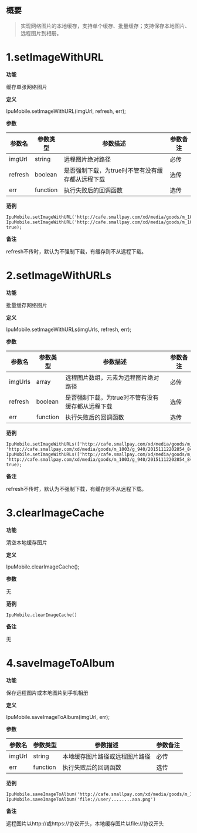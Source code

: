 ## 概要

> 实现网络图片的本地缓存，支持单个缓存、批量缓存；支持保存本地图片、远程图片到相册。



# 1.setImageWithURL

**功能**

缓存单张网络图片



**定义**

IpuMobile.setImageWithURL(imgUrl, refresh, err);



**参数**

| 参数名  | 参数类型 | 参数描述                                         | 参数备注 |
| ------- | -------- | ------------------------------------------------ | -------- |
| imgUrl  | string   | 远程图片绝对路径                                 | 必传     |
| refresh | boolean  | 是否强制下载，为true时不管有没有缓存都从远程下载 | 选传     |
| err     | function | 执行失败后的回调函数                             | 选传     |



**范例**

```
IpuMobile.setImageWithURL('http://cafe.smallpay.com/xd/media/goods/m_1003/g_940/20151112202854_844.png');
IpuMobile.setImageWithURL('http://cafe.smallpay.com/xd/media/goods/m_1003/g_940/20151112202854_844.png', true);
```



**备注**

refresh不传时，默认为不强制下载，有缓存则不从远程下载。



# 2.setImageWithURLs

**功能**

批量缓存网络图片



**定义**

IpuMobile.setImageWithURLs(imgUrls, refresh, err);



**参数**

| 参数名  | 参数类型 | 参数描述                                         | 参数备注 |
| ------- | -------- | ------------------------------------------------ | -------- |
| imgUrls | array    | 远程图片数组，元素为远程图片绝对路径             | 必传     |
| refresh | boolean  | 是否强制下载，为true时不管有没有缓存都从远程下载 | 选传     |
| err     | function | 执行失败后的回调函数                             | 选传     |



**范例**

```
IpuMobile.setImageWithURLs(['http://cafe.smallpay.com/xd/media/goods/m_1003/g_940/20151112202854_844.png', 'http://cafe.smallpay.com/xd/media/goods/m_1003/g_940/20151112202854_844.png']);
IpuMobile.setImageWithURLs(['http://cafe.smallpay.com/xd/media/goods/m_1003/g_940/20151112202854_844.png', 'http://cafe.smallpay.com/xd/media/goods/m_1003/g_940/20151112202854_844.png'], true);
```



**备注**

refresh不传时，默认为不强制下载，有缓存则不从远程下载。



# 3.clearImageCache

**功能**

清空本地缓存图片



**定义**

IpuMobile.clearImageCache();

**参数**

无

**范例**

```
IpuMobile.clearImageCache()
```



**备注**

无



# 4.saveImageToAlbum

**功能**

保存远程图片或本地图片到手机相册



**定义**

IpuMobile.saveImageToAlbum(imgUrl, err);



**参数**

| 参数名 | 参数类型 | 参数描述                       | 参数备注 |
| ------ | -------- | ------------------------------ | -------- |
| imgUrl | string   | 本地缓存图片路径或远程图片路径 | 必传     |
| err    | function | 执行失败后的回调函数           | 选传     |



**范例**

```
IpuMobile.saveImageToAlbum('http://cafe.smallpay.com/xd/media/goods/m_1003/g_940/20151112202854_844.png')
IpuMobile.saveImageToAlbum('file://user/........aaa.png')
```



**备注**

远程图片以http://或https://协议开头，本地缓存图片以file://协议开头